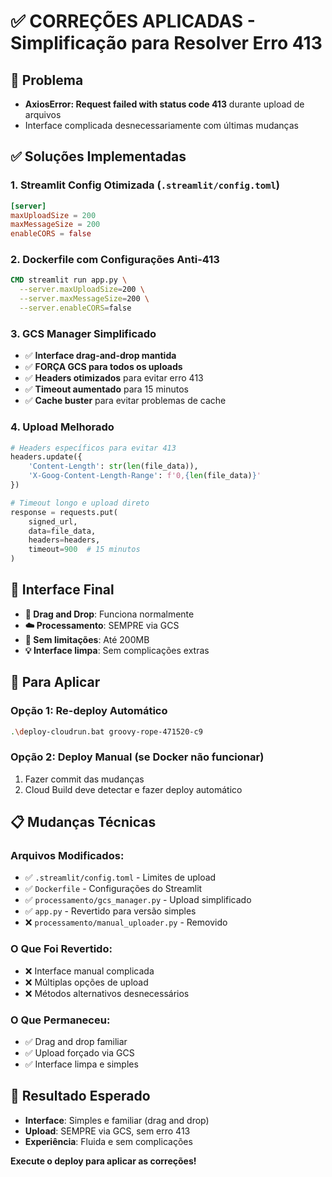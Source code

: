 # ✅ CORREÇÕES APLICADAS - Simplificação para Resolver Erro 413

## 🎯 Problema
- **AxiosError: Request failed with status code 413** durante upload de arquivos
- Interface complicada desnecessariamente com últimas mudanças

## ✅ Soluções Implementadas

### 1. **Streamlit Config Otimizada** (`.streamlit/config.toml`)
```toml
[server]
maxUploadSize = 200
maxMessageSize = 200
enableCORS = false
```

### 2. **Dockerfile com Configurações Anti-413**
```dockerfile
CMD streamlit run app.py \
  --server.maxUploadSize=200 \
  --server.maxMessageSize=200 \
  --server.enableCORS=false
```

### 3. **GCS Manager Simplificado**
- ✅ **Interface drag-and-drop mantida** 
- ✅ **FORÇA GCS para todos os uploads**
- ✅ **Headers otimizados** para evitar erro 413
- ✅ **Timeout aumentado** para 15 minutos
- ✅ **Cache buster** para evitar problemas de cache

### 4. **Upload Melhorado**
```python
# Headers específicos para evitar 413
headers.update({
    'Content-Length': str(len(file_data)),
    'X-Goog-Content-Length-Range': f'0,{len(file_data)}'
})

# Timeout longo e upload direto
response = requests.put(
    signed_url,
    data=file_data,
    headers=headers,
    timeout=900  # 15 minutos
)
```

## 🔄 Interface Final
- **📂 Drag and Drop**: Funciona normalmente
- **☁️ Processamento**: SEMPRE via GCS
- **🚀 Sem limitações**: Até 200MB
- **💡 Interface limpa**: Sem complicações extras

## 🚀 Para Aplicar

### Opção 1: Re-deploy Automático
```bash
.\deploy-cloudrun.bat groovy-rope-471520-c9
```

### Opção 2: Deploy Manual (se Docker não funcionar)
1. Fazer commit das mudanças
2. Cloud Build deve detectar e fazer deploy automático

## 📋 Mudanças Técnicas

### Arquivos Modificados:
- ✅ `.streamlit/config.toml` - Limites de upload
- ✅ `Dockerfile` - Configurações do Streamlit
- ✅ `processamento/gcs_manager.py` - Upload simplificado
- ✅ `app.py` - Revertido para versão simples
- ❌ `processamento/manual_uploader.py` - Removido

### O Que Foi Revertido:
- ❌ Interface manual complicada
- ❌ Múltiplas opções de upload
- ❌ Métodos alternativos desnecessários

### O Que Permaneceu:
- ✅ Drag and drop familiar
- ✅ Upload forçado via GCS
- ✅ Interface limpa e simples

## 🎯 Resultado Esperado
- **Interface**: Simples e familiar (drag and drop)
- **Upload**: SEMPRE via GCS, sem erro 413
- **Experiência**: Fluida e sem complicações

**Execute o deploy para aplicar as correções!**